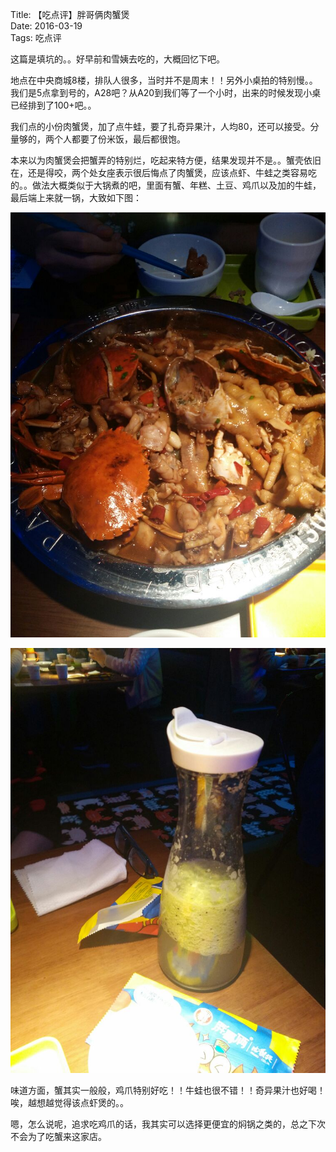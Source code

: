 Title: 【吃点评】胖哥俩肉蟹煲  
Date: 2016-03-19  
Tags: 吃点评  

这篇是填坑的。。好早前和雪姨去吃的，大概回忆下吧。

地点在中央商城8楼，排队人很多，当时并不是周末！！另外小桌拍的特别慢。。我们是5点拿到号的，A28吧？从A20到我们等了一个小时，出来的时候发现小桌已经排到了100+吧。。

我们点的小份肉蟹煲，加了点牛蛙，要了扎奇异果汁，人均80，还可以接受。分量够的，两个人都要了份米饭，最后都很饱。

本来以为肉蟹煲会把蟹弄的特别烂，吃起来特方便，结果发现并不是。。蟹壳依旧在，还是得咬，两个处女座表示很后悔点了肉蟹煲，应该点虾、牛蛙之类容易吃的。。做法大概类似于大锅煮的吧，里面有蟹、年糕、土豆、鸡爪以及加的牛蛙，最后端上来就一锅，大致如下图：

![肉蟹煲](../images/20160412233920633.jpg)

![奇异果汁](../images/20160412234147593.jpg)


味道方面，蟹其实一般般，鸡爪特别好吃！！牛蛙也很不错！！奇异果汁也好喝！唉，越想越觉得该点虾煲的。。

嗯，怎么说呢，追求吃鸡爪的话，我其实可以选择更便宜的焖锅之类的，总之下次不会为了吃蟹来这家店。